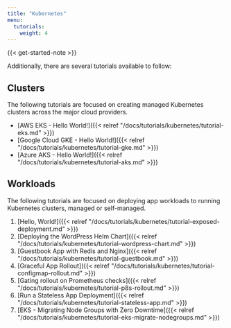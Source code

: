 ```yaml
---
title: "Kubernetes"
menu:
  tutorials:
    weight: 4
---
```


{{< get-started-note >}}

Additionally, there are several tutorials available to follow:

## Clusters

The following tutorials are focused on creating managed Kubernetes clusters
across the major cloud providers.

- [AWS EKS - Hello World!]({{< relref "/docs/tutorials/kubernetes/tutorial-eks.md" >}})
- [Google Cloud GKE - Hello World!]({{< relref "/docs/tutorials/kubernetes/tutorial-gke.md" >}})
- [Azure AKS - Hello World!]({{< relref "/docs/tutorials/kubernetes/tutorial-aks.md" >}})

## Workloads

The following tutorials are focused on deploying app workloads to running Kubernetes clusters, managed or self-managed.

1. [Hello, World!]({{< relref "/docs/tutorials/kubernetes/tutorial-exposed-deployment.md" >}})
2. [Deploying the WordPress Helm Chart]({{< relref "/docs/tutorials/kubernetes/tutorial-wordpress-chart.md" >}})
3. [Guestbook App with Redis and Nginx]({{< relref "/docs/tutorials/kubernetes/tutorial-guestbook.md" >}})
4. [Graceful App Rollout]({{< relref "/docs/tutorials/kubernetes/tutorial-configmap-rollout.md" >}})
5. [Gating rollout on Prometheus checks]({{< relref "/docs/tutorials/kubernetes/tutorial-p8s-rollout.md" >}})
6. [Run a Stateless App Deployment]({{< relref "/docs/tutorials/kubernetes/tutorial-stateless-app.md" >}})
7. [EKS - Migrating Node Groups with Zero Downtime]({{< relref "/docs/tutorials/kubernetes/tutorial-eks-migrate-nodegroups.md" >}})
